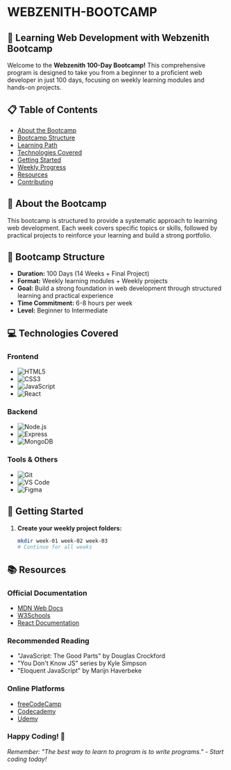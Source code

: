 # WEBZENITH-BOOTCAMP

## 🚀 Learning Web Development with Webzenith Bootcamp

Welcome to the **Webzenith 100-Day Bootcamp!** This comprehensive program is designed to take you from a beginner to a proficient web developer in just 100 days, focusing on weekly learning modules and hands-on projects.

## 📋 Table of Contents

- [About the Bootcamp](#about-the-bootcamp)
- [Bootcamp Structure](#bootcamp-structure)
- [Learning Path](#learning-path)
- [Technologies Covered](#technologies-covered)
- [Getting Started](#getting-started)
- [Weekly Progress](#weekly-progress)
- [Resources](#resources)
- [Contributing](#contributing)

## 📖 About the Bootcamp

This bootcamp is structured to provide a systematic approach to learning web development. Each week covers specific topics or skills, followed by practical projects to reinforce your learning and build a strong portfolio.

## 📅 Bootcamp Structure

- **Duration:** 100 Days (14 Weeks + Final Project)
- **Format:** Weekly learning modules + Weekly projects
- **Goal:** Build a strong foundation in web development through structured learning and practical experience
- **Time Commitment:** 6-8 hours per week
- **Level:** Beginner to Intermediate

## 💻 Technologies Covered

### Frontend

- ![HTML5](https://img.shields.io/badge/-HTML5-E34F26?logo=html5&logoColor=white)
- ![CSS3](https://img.shields.io/badge/-CSS3-1572B6?logo=css3&logoColor=white)
- ![JavaScript](https://img.shields.io/badge/-JavaScript-F7DF1E?logo=javascript&logoColor=black)
- ![React](https://img.shields.io/badge/-React-61DAFB?logo=react&logoColor=black)

### Backend

- ![Node.js](https://img.shields.io/badge/-Node.js-339933?logo=node.js&logoColor=white)
- ![Express](https://img.shields.io/badge/-Express-000000?logo=express&logoColor=white)
- ![MongoDB](https://img.shields.io/badge/-MongoDB-47A248?logo=mongodb&logoColor=white)

### Tools & Others

- ![Git](https://img.shields.io/badge/-Git-F05032?logo=git&logoColor=white)
- ![VS Code](https://img.shields.io/badge/-VS%20Code-007ACC?logo=visual-studio-code&logoColor=white)
- ![Figma](https://img.shields.io/badge/-Figma-F24E1E?logo=figma&logoColor=white)

## 🏁 Getting Started
1. **Create your weekly project folders:**

   ```bash
   mkdir week-01 week-02 week-03
   # Continue for all weeks
   ```

## 📚 Resources

### Official Documentation

- [MDN Web Docs](https://developer.mozilla.org/)
- [W3Schools](https://www.w3schools.com/)
- [React Documentation](https://reactjs.org/docs/)

### Recommended Reading

- "JavaScript: The Good Parts" by Douglas Crockford
- "You Don't Know JS" series by Kyle Simpson
- "Eloquent JavaScript" by Marijn Haverbeke

### Online Platforms

- [freeCodeCamp](https://www.freecodecamp.org/)
- [Codecademy](https://www.codecademy.com/)
- [Udemy](https://www.udemy.com/)

### Happy Coding! 🎉

*Remember: "The best way to learn to program is to write programs." - Start coding today!*
